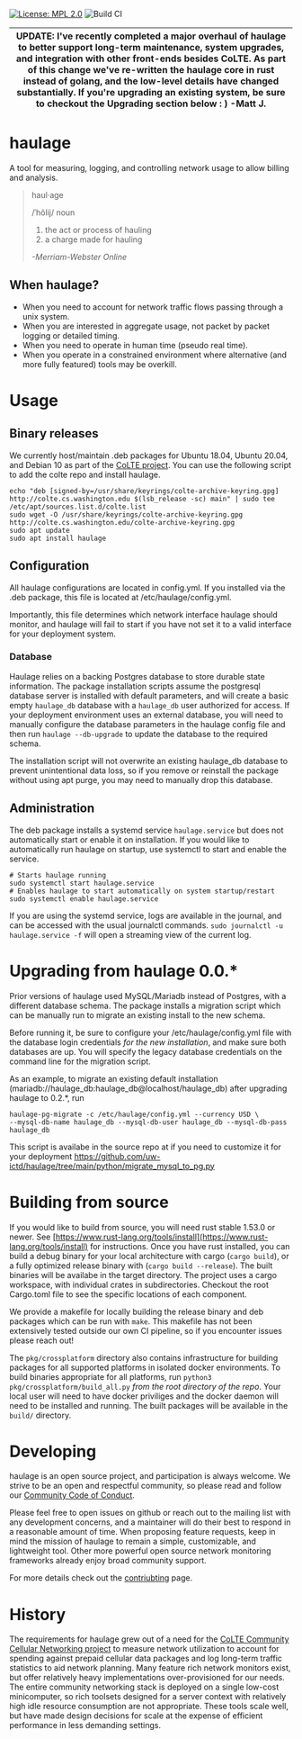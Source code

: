 [![License: MPL 2.0](https://img.shields.io/badge/License-MPL%202.0-brightgreen.svg)](LICENSE)
![Build CI](https://github.com/uw-ictd/haulage/actions/workflows/main.yml/badge.svg)

| UPDATE: I've recently completed a major overhaul of haulage to better support long-term maintenance, system upgrades, and integration with other front-ends besides CoLTE. As part of this change we've re-written the haulage core in rust instead of golang, and the low-level details have changed substantially. If you're upgrading an existing system, be sure to checkout the Upgrading section below : ) -Matt J. |
|---|

# haulage
A tool for measuring, logging, and controlling network usage to allow billing
and analysis.

>haul·age
>
>/ˈhôlij/ noun
>
> 1. the act or process of hauling
> 2. a charge made for hauling
>
> *-Merriam-Webster Online*

## When haulage?
* When you need to account for network traffic flows passing through a
  unix system.
* When you are interested in aggregate usage, not packet by packet
  logging or detailed timing.
* When you need to operate in human time (pseudo real time).
* When you operate in a constrained environment where alternative (and
  more fully featured) tools may be overkill.

# Usage
## Binary releases
We currently host/maintain .deb packages for Ubuntu 18.04, Ubuntu 20.04, and
Debian 10 as part of the [CoLTE project](https://github.com/uw-ictd/colte). You
can use the following script to add the colte repo and install haulage.
```
echo "deb [signed-by=/usr/share/keyrings/colte-archive-keyring.gpg] http://colte.cs.washington.edu $(lsb_release -sc) main" | sudo tee /etc/apt/sources.list.d/colte.list
sudo wget -O /usr/share/keyrings/colte-archive-keyring.gpg http://colte.cs.washington.edu/colte-archive-keyring.gpg
sudo apt update
sudo apt install haulage
```
## Configuration
All haulage configurations are located in config.yml. If you installed via the
.deb package, this file is located at /etc/haulage/config.yml.

Importantly, this file determines which network interface haulage should
monitor, and haulage will fail to start if you have not set it to a valid
interface for your deployment system.

### Database
Haulage relies on a backing Postgres database to store durable state
information. The package installation scripts assume the postgresql database
server is installed with default parameters, and will create a basic empty
`haulage_db` database with a `haulage_db` user authorized for access. If your
deployment environment uses an external database, you will need to manually
configure the database parameters in the haulage config file and then run
`haulage --db-upgrade` to update the database to the required schema.

The installation script will not overwrite an existing haulage_db database to
prevent unintentional data loss, so if you remove or reinstall the package
without using apt purge, you may need to manually drop this database.

## Administration
The deb package installs a systemd service `haulage.service` but does not
automatically start or enable it on installation. If you would like to
automatically run haulage on startup, use systemctl to start and enable the
service.
```
# Starts haulage running
sudo systemctl start haulage.service
# Enables haulage to start automatically on system startup/restart
sudo systemctl enable haulage.service
```
If you are using the systemd service, logs are available in the journal, and can
be accessed with the usual journalctl commands. `sudo journalctl -u
haulage.service -f` will open a streaming view of the current log.

# Upgrading from haulage 0.0.*

Prior versions of haulage used MySQL/Mariadb instead of Postgres, with a
different database schema. The package installs a migration script which can be
manually run to migrate an existing install to the new schema.

Before running it, be sure to configure your /etc/haulage/config.yml file with
the database login credentials *for the new installation*, and make sure both
databases are up. You will specify the legacy database credentials on the
command line for the migration script.

As an example, to migrate an existing default installation
(mariadb://haulage_db:haulage_db@localhost/haulage_db) after upgrading haulage
to 0.2.*, run
```
haulage-pg-migrate -c /etc/haulage/config.yml --currency USD \
--mysql-db-name haulage_db --mysql-db-user haulage_db --mysql-db-pass haulage_db
```

This script is availabe in the source repo at if you need to customize it for
your deployment
https://github.com/uw-ictd/haulage/tree/main/python/migrate_mysql_to_pg.py

# Building from source

If you would like to build from source, you will need rust stable 1.53.0 or
newer. See
[https://www.rust-lang.org/tools/install](https://www.rust-lang.org/tools/install)
for instructions. Once you have rust installed, you can build a debug binary for
your local architecture with cargo (`cargo build`), or a fully optimized release
binary with (`cargo build --release`). The built binaries will be availabe in
the target directory. The project uses a cargo workspace, with individual crates
in subdirectories. Checkout the root Cargo.toml file to see the specific
locations of each component.

We provide a makefile for locally building the release binary and deb packages
which can be run with `make`. This makefile has not been extensively tested
outside our own CI pipeline, so if you encounter issues please reach out!

The `pkg/crossplatform` directory also contains infrastructure for building
packages for all supported platforms in isolated docker environments. To build
binaries appropriate for all platforms, run `python3
pkg/crossplatform/build_all.py` *from the root directory of the repo*. Your
local user will need to have docker priviliges and the docker daemon will need
to be installed and running. The built packages will be available in the
``build/`` directory.

# Developing
haulage is an open source project, and participation is always
welcome. We strive to be an open and respectful community, so please
read and follow our [Community Code of Conduct](CODE_OF_CONDUCT.md).

Please feel free to open issues on github or reach out to the mailing
list with any development concerns, and a maintainer will do their
best to respond in a reasonable amount of time. When proposing feature
requests, keep in mind the mission of haulage to remain a simple,
customizable, and lightweight tool. Other more powerful open source
network monitoring frameworks already enjoy broad community support.

For more details check out the [contriubting](CONTRIUBTING.md) page.

# History
The requirements for haulage grew out of a need for the [CoLTE Community Cellular
Networking project](https://github.com/uw-ictd/colte) to measure
network utilization to account for spending against prepaid cellular
data packages and log long-term traffic statistics to aid network
planning. Many feature rich network monitors exist, but offer
relatively heavy implementations over-provisioned for our needs. The
entire community networking stack is deployed on a single low-cost
minicomputer, so rich toolsets designed for a server context with
relatively high idle resource consumption are not appropriate. These
tools scale well, but have made design decisions for scale at the
expense of efficient performance in less demanding settings.
